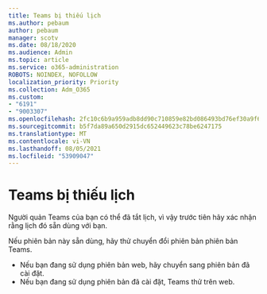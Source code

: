 ```yaml
---
title: Teams bị thiếu lịch
ms.author: pebaum
author: pebaum
manager: scotv
ms.date: 08/18/2020
ms.audience: Admin
ms.topic: article
ms.service: o365-administration
ROBOTS: NOINDEX, NOFOLLOW
localization_priority: Priority
ms.collection: Adm_O365
ms.custom:
- "6191"
- "9003307"
ms.openlocfilehash: 2fc10c6b9a959adb8dd90c710859e82bd086493bd76ef30a9f6239713ec32109
ms.sourcegitcommit: b5f7da89a650d2915dc652449623c78be6247175
ms.translationtype: MT
ms.contentlocale: vi-VN
ms.lasthandoff: 08/05/2021
ms.locfileid: "53909047"
---
```

# <a name="teams-calendar-is-missing"></a>Teams bị thiếu lịch

Người quản Teams của bạn có thể đã tắt lịch, vì vậy trước tiên hãy xác nhận rằng lịch đó sẵn dùng với bạn.

Nếu phiên bản này sẵn dùng, hãy thử chuyển đổi phiên bản phiên bản Teams.

- Nếu bạn đang sử dụng phiên bản web, hãy chuyển sang phiên bản đã cài đặt.
- Nếu bạn đang sử dụng phiên bản đã cài đặt, Teams thử trên web.